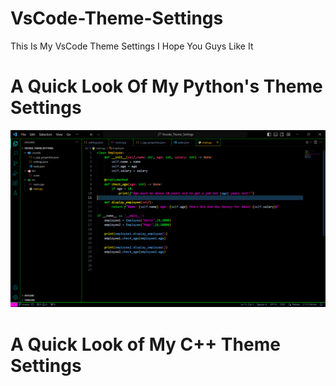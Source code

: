 # VsCode-Theme-Settings
This Is My VsCode Theme Settings I Hope You Guys Like It

# A Quick Look Of My Python's Theme Settings
<img src="https://github.com/alimasyhuriasghor/VsCode-Theme-Settings/blob/master/Screenshot%20(55).png" alt="My Python's Theme Settings" max-width="100%">

# A Quick Look of My C++ Theme Settings

